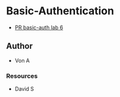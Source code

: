 # Basic-Authentication

- [PR basic-auth lab 6](https://github.com/ArzuVon/basic-auth1/pull/1)

## Author

- Von A

### Resources

- David S
